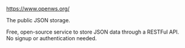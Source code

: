 https://www.openws.org/

The public JSON storage.  

Free, open-source service to store JSON data through a RESTFul API.  
No signup or authentication needed.  